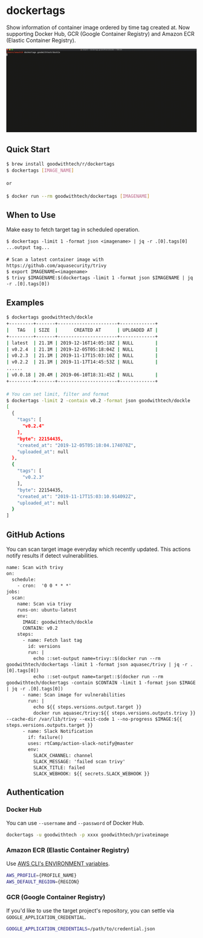 # dockertags
Show information of container image ordered by time tag created at.
Now supporting Docker Hub, GCR (Google Container Registry) and Amazon ECR (Elastic Container Registry).

<img src="assets/usage.gif" width="700">



## Quick Start

```bash
$ brew install goodwithtech/r/dockertags
$ dockertags [IMAGE_NAME]

or 

$ docker run --rm goodwithtech/dockertags [IMAGENAME]
```
## When to Use

Make easy to fetch target tag in scheduled operation.
 
```.env
$ dockertags -limit 1 -format json <imagename> | jq -r .[0].tags[0]
...output tag...

# Scan a latest container image with https://github.com/aquasecurity/trivy
$ export IMAGENAME=<imagename>
$ trivy $IMAGENAME:$(dockertags -limit 1 -format json $IMAGENAME | jq -r .[0].tags[0])
```

## Examples

```bash
$ dockertags goodwithtech/dockle
+---------+-------+----------------------+-------------+
|   TAG   | SIZE  |      CREATED AT      | UPLOADED AT |
+---------+-------+----------------------+-------------+
| latest  | 21.1M | 2019-12-16T14:05:18Z | NULL        |
| v0.2.4  | 21.1M | 2019-12-05T05:18:04Z | NULL        |
| v0.2.3  | 21.1M | 2019-11-17T15:03:10Z | NULL        |
| v0.2.2  | 21.1M | 2019-11-17T14:45:53Z | NULL        |
...... 
| v0.0.18 | 20.4M | 2019-06-10T18:31:45Z | NULL        |
+---------+-------+----------------------+-------------+

# You can set limit, filter and format
$ dockertags -limit 2 -contain v0.2 -format json goodwithtech/dockle
[
  {
    "tags": [
      "v0.2.4"
    ],
    "byte": 22154435,
    "created_at": "2019-12-05T05:18:04.174078Z",
    "uploaded_at": null
  },
  {
    "tags": [
      "v0.2.3"
    ],
    "byte": 22154435,
    "created_at": "2019-11-17T15:03:10.914092Z",
    "uploaded_at": null
  }
]
```

## GitHub Actions

You can scan target image everyday which recently updated.
This actions notify results if detect vulnerabilities.

```
name: Scan with trivy
on:
  schedule:
    - cron:  '0 0 * * *'
jobs:
  scan:
    name: Scan via trivy
    runs-on: ubuntu-latest
    env:
      IMAGE: goodwithtech/dockle
      CONTAIN: v0.2
    steps:
      - name: Fetch last tag
        id: versions
        run: |
          echo ::set-output name=trivy::$(docker run --rm goodwithtech/dockertags -limit 1 -format json aquasec/trivy | jq -r .[0].tags[0])
          echo ::set-output name=target::$(docker run --rm goodwithtech/dockertags -contain $CONTAIN -limit 1 -format json $IMAGE | jq -r .[0].tags[0])
      - name: Scan image for vulnerabilities
        run: |
          echo ${{ steps.versions.output.target }}
          docker run aquasec/trivy:${{ steps.versions.outputs.trivy }} --cache-dir /var/lib/trivy --exit-code 1 --no-progress $IMAGE:${{ steps.versions.outputs.target }}
      - name: Slack Notification
        if: failure()
        uses: rtCamp/action-slack-notify@master
        env:
          SLACK_CHANNEL: channel
          SLACK_MESSAGE: 'failed scan trivy'
          SLACK_TITLE: failed
          SLACK_WEBHOOK: ${{ secrets.SLACK_WEBHOOK }}
```

## Authentication

### Docker Hub

You can use `--username` and `--password` of Docker Hub.

```bash
dockertags -u goodwithtech -p xxxx goodwithtech/privateimage
```

### Amazon ECR (Elastic Container Registry)

Use [AWS CLI's ENVIRONMENT variables](https://docs.aws.amazon.com/cli/latest/userguide/cli-configure-envvars.html).

```bash
AWS_PROFILE={PROFILE_NAME}
AWS_DEFAULT_REGION={REGION}
```

### GCR (Google Container Registry)

If you'd like to use the target project's repository, you can settle via `GOOGLE_APPLICATION_CREDENTIAL`.

```bash
GOOGLE_APPLICATION_CREDENTIALS=/path/to/credential.json
```

